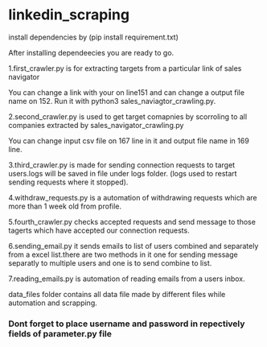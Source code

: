 # linkedin_scraping

install dependencies by (pip install requirement.txt)

After installing dependeecies you are ready to go.


1.first_crawler.py is for extracting targets from a particular link of sales navigator

You can change a link with your on line151 and can change a output file name on 152. Run it with python3 sales_naviagtor_crawling.py.

2.second_crawler.py is used to get target comapnies by scorroling to all companies extracted by sales_navigator_crawling.py

You can change input csv file on 167 line in it and output file name in 169 line.

3.third_crawler.py is made for sending connection requests to target users.logs will be saved in file under logs folder. (logs used to restart sending requests where it stopped).

4.withdraw_requests.py is a automation of withdrawing requests which are more than 1 week old from profile.

5.fourth_crawler.py checks accepted requests and send message to those tagerts which have accepted our connection requests.

6.sending_email.py it sends emails to list of users combined and separately from a excel list.there are two methods in it one for sending message separatly to multiple users and one is to send combine to list.

7.reading_emails.py is automation of reading emails from a users inbox.

data_files folder contains all data  file made by different files while automation and scrapping.

### Dont forget to place username and password in repectively fields of parameter.py file
